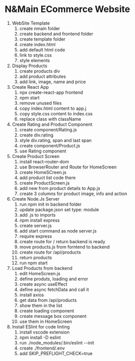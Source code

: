 # N&Main ECommerce Website

1. WebSite Template
   1. create nmain folder
   2. create backend and frontend folder
   3. create template folder
   4. create index.html
   5. add default html code
   6. link to style.css
   7. style elements
2. Display Products
   1. create products div
   2. add product attributes
   3. add link, image, name and price
3. Create React App
   1. npx create-react-app frontend
   2. npm start
   3. remove unused files
   4. copy index.html content to app.j
   5. copy style.css content to index.css
   6. replace class with className
4. Create Rating and Product Component
   1. create component/Rating.js
   2. create div.rating
   3. style div.rating, span and last span
   4. create component/Product.js
   5. use Rating component
5. Create Product Screen
   1. install react-router-dom
   2. use BrowserRouter and Route for HomeScreen
   3. create HomeSCreen.js
   4. add product list code there
   5. create ProductScreen.js
   6. add new from product details to App.js
   7. create 3 columns for product image, info and action
6. Create Node.Js Server
   1. run npm init in backend folder
   2. update package.json set type: module
   3. add .js to imports
   4. npm install express
   5. create server.js
   6. add start command as node server.js
   7. require express
   8. create route for / return backend is ready
   9. move products.js from forntend to backend
   10. create route for /api/products
   11. return products
   12. run npm start
7. Load Products from backend
   1. edit HomeScreen.js
   2. define produts, loading and error
   3. create async useEffect
   4. define async fetchData and call it
   5. install axios
   6. get data from /api/products
   7. show them in the list
   8. create loading component
   9. create message box component
   10. use them in HomeScreen
8. Install ESlint for code linting
   1. install vscode extension
   2. npm install -D eslint
   3. run ./node_modules/.bin/eslint --init
   4. create ./frontend/.env
   5. add SKIP_PREFLIGHT_CHECK=true
